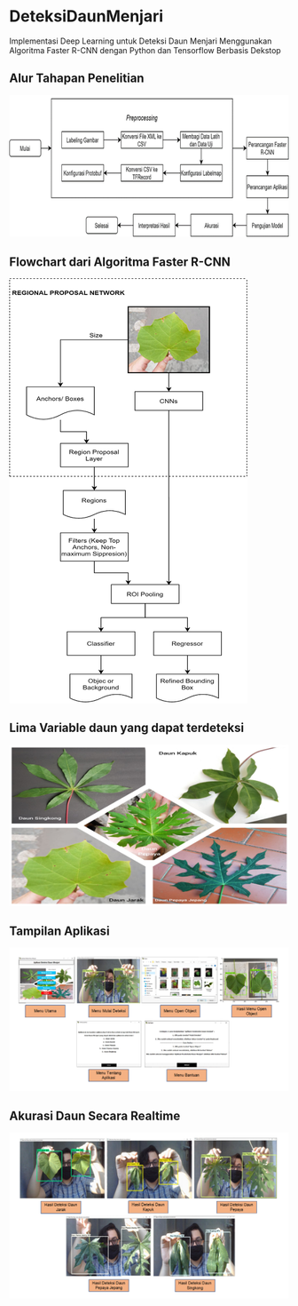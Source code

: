 # DeteksiDaunMenjari
 Implementasi Deep Learning untuk Deteksi Daun Menjari Menggunakan Algoritma Faster R-CNN dengan Python dan Tensorflow Berbasis Dekstop

## Alur Tahapan Penelitian
![](AlurTahapanPenelitian.png)

## Flowchart dari Algoritma Faster R-CNN
![](FlowchartArsitekturFasterR-CNN.png)

## Lima Variable daun yang dapat terdeteksi
![](variabledaun.png)

## Tampilan Aplikasi
![](TampilanAplikasi.png)

## Akurasi Daun Secara Realtime
![](HasilAkurasiDaun.png)
